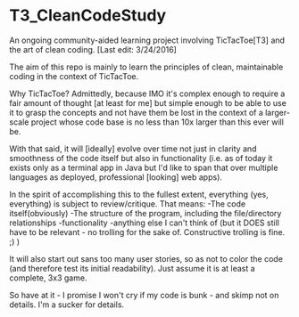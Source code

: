 # T3_CleanCodeStudy
An ongoing community-aided learning project involving TicTacToe[T3] and the art of clean coding.
[Last edit: 3/24/2016]

The aim of this repo is mainly to learn the principles of clean, maintainable coding in the context of
TicTacToe.

Why TicTacToe?
Admittedly, because IMO it's complex enough to require a fair amount of thought [at least for me] but simple enough to be able to use it to grasp the concepts and not have them be lost in the context of a larger-scale project whose code base is no less than 10x larger than this ever will be.

With that said, it will [ideally] evolve over time not just in clarity and smoothness of the code itself but also in functionality (i.e. as of today it exists only as a terminal app in Java but I'd like to span that over multiple languages as deployed, professional [looking] web apps).

In the spirit of accomplishing this to the fullest extent, everything (yes, everything) is subject to review/critique. That means:
-The code itself(obviously)
-The structure of the program, including the file/directory relationships
-functionality
-anything else I can't think of (but it DOES still have to be relevant - no trolling for the sake of. Constructive trolling is fine. ;) )

It will also start out sans too many user stories, so as not to color the code (and therefore test its initial readability). Just assume it is at least a complete, 3x3 game.

So have at it - I promise I won't cry if my code is bunk - and skimp not on details. I'm a sucker for details.

